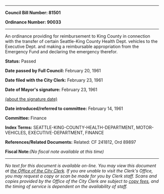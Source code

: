 

********

**Council Bill Number: 81501**
   
**Ordinance Number: 90033**
********

 An ordinance providing for reimbursement to King County in connection with the transfer of certain Seattle-King County Health Dept. vehicles to the Executive Dept. and making a reimbursable appropriation from the Emergency Fund and declaring the emergency therefor.

**Status:** Passed
   
**Date passed by Full Council:** February 20, 1961
   
**Date filed with the City Clerk:** February 23, 1961
   
**Date of Mayor's signature:** February 23, 1961
   
[(about the signature date)](/~public/approvaldate.htm)
   
   
   
**Date introduced/referred to committee:** February 14, 1961
   
**Committee:** Finance
   
   
**Index Terms:** SEATTLE-KING-COUNTY-HEALTH-DEPARTMENT, MOTOR-VEHICLES, EXECUTIVE-DEPARTMENT, FINANCE

**References/Related Documents:** Related: CF 241812, Ord 89897

**Fiscal Note:**_(No fiscal note available at this time)_
********

_No text for this document is available on-line. You may view this document at [the Office of the City Clerk](http://www.seattle.gov/leg/clerk/contactUs.htm). If you are unable to visit the Clerk's Office, you may request a copy or scan be made for you by Clerk staff. Scans and copies provided by the Office of the City Clerk are subject to [copy fees](http://clerk.seattle.gov/~public/clerkfees.htm), and the timing of service is dependent on the availability of staff._

